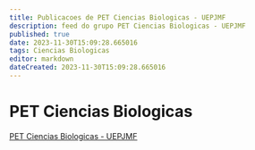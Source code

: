```yaml
---
title: Publicacoes de PET Ciencias Biologicas - UEPJMF 
description: feed do grupo PET Ciencias Biologicas - UEPJMF
published: true
date: 2023-11-30T15:09:28.665016
tags: Ciencias Biologicas
editor: markdown
dateCreated: 2023-11-30T15:09:28.665016
---
```


# PET Ciencias Biologicas
[PET Ciencias Biologicas - UEPJMF](/grupo/205PETCienciasBiologicasUEPJMF.md)